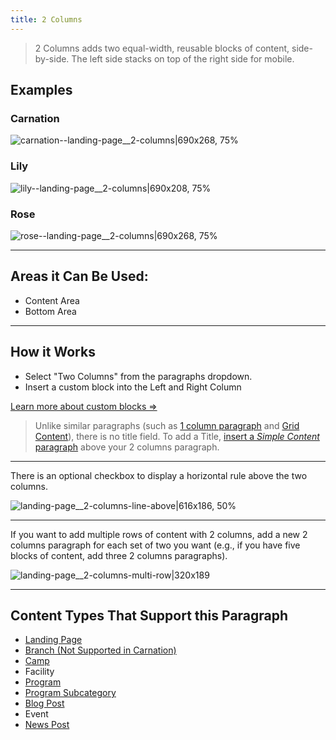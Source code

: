 ```yaml
---
title: 2 Columns
---
```



> 2 Columns adds two equal-width, reusable blocks of content, side-by-side. The left side stacks on top of the right side for mobile.

## Examples

### Carnation

![carnation--landing-page__2-columns|690x268, 75%](upload://dkzxUqrsfBxqvPnivluX5HzHuhA.png)

### Lily

![lily--landing-page__2-columns|690x208, 75%](upload://wqxqkbzAzZ1JtBrs4RZGcU7nPX2.png)

### Rose

![rose--landing-page__2-columns|690x268, 75%](upload://nRt57PAn1C33zFd8BXarNcSLrT6.png)

---

## Areas it Can Be Used:

* Content Area
* Bottom Area

---

## How it Works

* Select "Two Columns" from the paragraphs dropdown.
* Insert a custom block into the Left and Right Column

[Learn more about custom blocks ⇒](../blocks/_index.md)

> Unlike similar paragraphs (such as [1 column paragraph](../paragraphs/1c.md) and [Grid Content](../paragraphs/grid-content.md)), there is no title field. To add a Title, [insert a *Simple Content* paragraph](../paragraphs/simple-content.md) above your 2 columns paragraph.

---

There is an optional checkbox to display a horizontal rule above the two columns.

![landing-page__2-columns-line-above|616x186, 50%](upload://rsZNPIOPtpILPC1XRQEGBb2FFTV.png)

---

If you want to add multiple rows of content with 2 columns, add a new 2 columns paragraph for each set of two you want (e.g., if you have five blocks of content, add three 2 columns paragraphs).

![landing-page__2-columns-multi-row|320x189](upload://gJ2vO2DWTfWm7zi11C9csfMZZK1.gif)

---

## Content Types That Support this Paragraph

* [Landing Page](../content-types/landing-page.md)
* [Branch (Not Supported in Carnation)](../content-types/branch.md)
* [Camp](../content-types/camp.md)
* Facility
* [Program](../content-types/program.md)
* [Program Subcategory](../content-types/program-subcategory.md)
* [Blog Post](../content-types/blog-post.md)
* Event
* [News Post](../content-types/news-post.md)